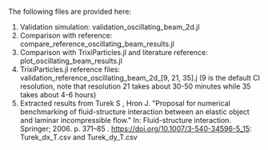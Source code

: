 The following files are provided here:

1) Validation simulation: validation_oscillating_beam_2d.jl
2) Comparison with reference: compare_reference_oscillating_beam_results.jl
3) Comparison with TrixiParticles.jl and literature reference: plot_oscillating_beam_results.jl
4) TrixiParticles.jl reference files: validation_reference_oscillating_beam_2d_[9, 21, 35].j (9 is the default CI resolution, note that resolution 21 takes about 30-50 minutes while 35 takes about 4-6 hours)
5) Extracted results from  Turek S , Hron J. "Proposal for numerical benchmarking of fluid-structure interaction between an elastic object and laminar incompressible flow."
   In: Fluid-structure interaction. Springer; 2006. p. 371–85 . https://doi.org/10.1007/3-540-34596-5_15: Turek_dx_T.csv and Turek_dy_T.csv